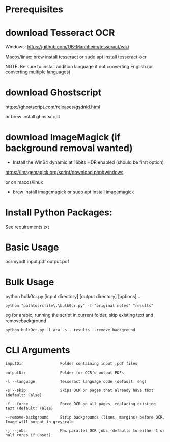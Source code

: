 # Prerequisites

# download Tesseract OCR
Windows: https://github.com/UB-Mannheim/tesseract/wiki

Macos/linux: brew install tesseract or sudo apt install tesseract-ocr

NOTE: Be sure to install addition language if not converting English (or converting multiple languages)

# download Ghostscript
https://ghostscript.com/releases/gsdnld.html

or brew install ghostscript

# download ImageMagick (if background removal wanted)
- Install the Win64 dynamic at 16bits HDR enabled (should be first option)

https://imagemagick.org/script/download.php#windows

or on macos/linux

- brew install imagemagick or sudo apt install imagemagick


# Install Python Packages:

See requirements.txt

# Basic Usage

ocrmypdf input.pdf output.pdf


# Bulk Usage

python bulk0cr.py [input directory] [output directory] [options]...

    python "pathtosrcfile\.\bulk0cr.py" -f "original notes" "results"


eg for arabic, running the script in current folder, skip existing text and removebackground

    python bulkOcr.py -l ara -s . results --remove-background




# CLI Arguments
    inputDir                Folder containing input .pdf files
    
    outputDir               Folder for OCR’d output PDFs
    
    -l --language           Tesseract language code (default: eng)
    
    -s --skip               Skips OCR on pages that already have text (default: False)
    
    -f --force              Force OCR on all pages, replacing existing text (default: False)
    
    --remove-background     Strip backgrounds (lines, margins) before OCR. Image will output in greyscale
    
    -j --jobs               Max parallel OCR jobs (defaults to either 1 or half cores if unset)
